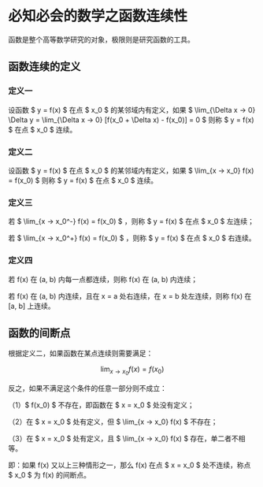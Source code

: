 # 必知必会的数学之函数连续性

函数是整个高等数学研究的对象，极限则是研究函数的工具。

## 函数连续的定义

### 定义一

设函数 $ y = f(x) $ 在点 $ x_0 $ 的某邻域内有定义，如果 $ \lim_{\Delta x → 0} \Delta y = \lim_{\Delta x → 0} [f(x_0 + \Delta x) - f(x_0)] = 0 $ 则称 $ y = f(x) $ 在点 $ x_0 $ 连续。

### 定义二

设函数 $ y = f(x) $ 在点 $ x_0 $ 的某邻域内有定义，如果 $ \lim_{x → x_0} f(x) = f(x_0) $ 则称 $ y = f(x) $ 在点 $ x_0 $ 连续。

### 定义三

若 $ \lim_{x → x_0^-} f(x) = f(x_0) $ ，则称 $ y = f(x) $ 在点 $ x_0 $ 左连续；

若 $ \lim_{x → x_0^+} f(x) = f(x_0) $ ，则称 $ y = f(x) $ 在点 $ x_0 $ 右连续。

### 定义四

若 f(x) 在 (a, b) 内每一点都连续，则称 f(x) 在 (a, b) 内连续；

若 f(x) 在 (a, b) 内连续，且在 x = a 处右连续，在 x = b 处左连续，则称 f(x) 在 [a, b] 上连续。

## 函数的间断点

根据定义二，如果函数在某点连续则需要满足：

$$ \lim_{x → x_0} f(x) = f(x_0) $$

反之，如果不满足这个条件的任意一部分则不成立：

（1）$ f(x_0) $ 不存在，即函数在 $ x = x_0 $ 处没有定义；

（2）在 $ x = x_0 $ 处有定义，但 $ \lim_{x → x_0} f(x) $ 不存在；

（3）在 $ x = x_0 $ 处有定义，且 $ \lim_{x → x_0} f(x) $ 存在，单二者不相等。

即：如果 f(x) 又以上三种情形之一，那么 f(x) 在点  $ x = x_0 $ 处不连续，称点  $ x_0 $ 为 f(x) 的间断点。
